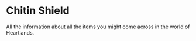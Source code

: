 # Chitin Shield


All the information about all the items you might come across in the world of Heartlands.

